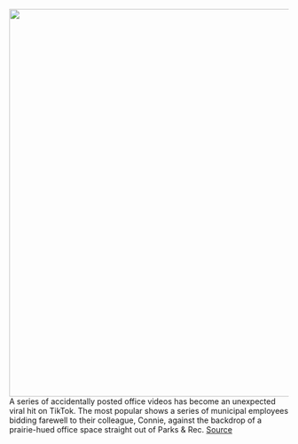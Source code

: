 <img src='https://cdn.vox-cdn.com/thumbor/k_MdMewSr1wogZ8f0ycGfpV0qYk=/0x0:2040x1350/1200x800/filters:focal(857x512:1183x838)/cdn.vox-cdn.com/uploads/chorus_image/image/68843267/Bye_Connie.0.jpg' width='700px' /><br/>
A series of accidentally posted office videos has become an unexpected viral hit on TikTok. The most popular shows a series of municipal employees bidding farewell to their colleague, Connie, against the backdrop of a prairie-hued office space straight out of Parks & Rec.
<a href='https://www.theverge.com/2021/2/19/22291150/tiktok-goodbye-connie-viral-hit-indiana-clerk-office'> Source <a/>